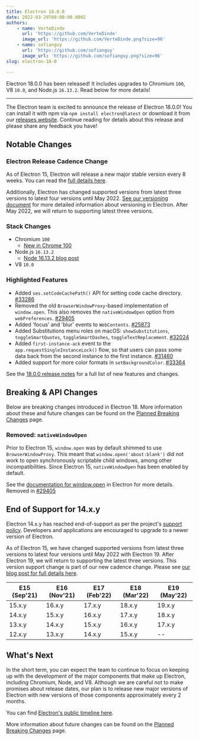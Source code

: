 ```yaml
---
title: Electron 18.0.0
date: 2022-03-29T00:00:00.000Z
authors:
    - name: VerteDinde
      url: 'https://github.com/VerteDinde'
      image_url: 'https://github.com/VerteDinde.png?size=96'
    - name: sofianguy
      url: 'https://github.com/sofianguy'
      image_url: 'https://github.com/sofianguy.png?size=96'
slug: electron-18-0

---
```


Electron 18.0.0 has been released! It includes upgrades to Chromium `100`, V8 `10.0`, and Node.js `16.13.2`. Read below for more details!

---

The Electron team is excited to announce the release of Electron 18.0.0! You can install it with npm via `npm install electron@latest` or download it from our [releases website](https://www.electronjs.org/releases/stable). Continue reading for details about this release and please share any feedback you have!

## Notable Changes

### Electron Release Cadence Change

As of Electron 15, Electron will release a new major stable version every 8 weeks. You can read the [full details here](https://www.electronjs.org/blog/8-week-cadence).

Additionally, Electron has changed supported versions from latest three versions to latest four versions until May 2022. [See our versioning document](https://www.electronjs.org/docs/latest/tutorial/electron-versioning) for more detailed information about versioning in Electron. After May 2022, we will return to supporting latest three versions.

### Stack Changes

* Chromium `100`
    * [New in Chrome 100](https://developer.chrome.com/blog/new-in-chrome-100/)
* Node.js `16.13.2`
    * [Node 16.13.2 blog post](https://nodejs.org/en/blog/release/v16.13.2/)
* V8 `10.0`

### Highlighted Features

* Added `ses.setCodeCachePath()` API for setting code cache directory. [#33286](https://github.com/electron/electron/pull/33286)
* Removed the old `BrowserWindowProxy`-based implementation of `window.open`. This also removes the `nativeWindowOpen` option from `webPreferences`. [#29405](https://github.com/electron/electron/pull/29405)
* Added 'focus' and 'blur' events to `WebContents`. [#25873](https://github.com/electron/electron/pull/25873) 
* Added Substitutions menu roles on macOS: `showSubstitutions`, `toggleSmartQuotes`, `toggleSmartDashes`, `toggleTextReplacement`. [#32024](https://github.com/electron/electron/pull/32024) 
* Added `first-instance-ack` event to the `app.requestSingleInstanceLock()` flow, so that users can pass some data back from the second instance to the first instance. [#31460](https://github.com/electron/electron/pull/31460)  
* Added support for more color formats in `setBackgroundColor`. [#33364](https://github.com/electron/electron/pull/33364)

See the [18.0.0 release notes](https://github.com/electron/electron/releases/tag/v18.0.0) for a full list of new features and changes.

## Breaking & API Changes

Below are breaking changes introduced in Electron 18. More information about these and future changes can be found on the [Planned Breaking Changes](https://www.electronjs.org/docs/latest/breaking-changes) page.

### Removed: `nativeWindowOpen`

Prior to Electron 15, `window.open` was by default shimmed to use `BrowserWindowProxy`. This meant that `window.open('about:blank')` did not work to open synchronously scriptable child windows, among other incompatibilities. Since Electron 15, `nativeWindowOpen` has been enabled by default.

See the [documentation for window.open](https://www.electronjs.org/docs/latest/api/window-open#windowopenurl-framename-features) in Electron for more details. Removed in [#29405](https://github.com/electron/electron/pull/29405) 

## End of Support for 14.x.y

Electron 14.x.y has reached end-of-support as per the project's [support policy](https://www.electronjs.org/docs/latest/tutorial/support#supported-versions). Developers and applications are encouraged to upgrade to a newer version of Electron.

As of Electron 15, we have changed supported versions from latest three versions to latest four versions until May 2022 with Electron 19. After Electron 19, we will return to supporting the latest three versions. This version support change is part of our new cadence change. Please see [our blog post for full details here](https://www.electronjs.org/blog/8-week-cadence/#-will-electron-extend-the-number-of-supported-versions).

|	E15 (Sep'21) |	E16 (Nov'21) |	E17 (Feb'22) |	E18 (Mar'22) |	E19 (May'22) |
| ---- | ---- | ---- | ---- | ---- |
|	15.x.y |	16.x.y |	17.x.y |	18.x.y |	19.x.y |
|	14.x.y |	15.x.y |	16.x.y |	17.x.y |	18.x.y |
|	13.x.y |	14.x.y |	15.x.y |	16.x.y |	17.x.y |
|	12.x.y |	13.x.y |	14.x.y |	15.x.y |	-- |

## What's Next

In the short term, you can expect the team to continue to focus on keeping up with the development of the major components that make up Electron, including Chromium, Node, and V8. Although we are careful not to make promises about release dates, our plan is to release new major versions of Electron with new versions of those components approximately every 2 months.

You can find [Electron's public timeline here](https://www.electronjs.org/docs/latest/tutorial/electron-timelines).

More information about future changes can be found on the [Planned Breaking Changes](https://github.com/electron/electron/blob/main/docs/breaking-changes.md) page.
